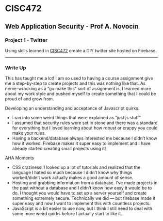 # CISC472
## Web Application Security - Prof A. Novocin

### Project 1 - Twitter
Using skills learned in [CISC472](https://websec.prof.ninja/) create a DIY twitter site hosted on Firebase.

---------------------------------------------
### Write Up

This has taught me a lot! I am so used to having a course assignment give me a step-by-step to create projects and this was nothing like that. 
As nerve-wracking as a “go make this” sort of assignment is, I learned more about my work style and pushed myself to create something that I could be proud of and grow from.

Developing an understanding and acceptance of Javascript quirks. 
- I ran into some weird things that were explained as “just js stuff”
- I assumed that security rules were set in stone and there was a standard for everything but I loved learning about how robust or crappy you could make your rules. 
- Having a backend/database always interested me because I didn’t know how it worked. Firebase makes it super easy to implement and I have already started creating small projects using it!

AHA Moments
- CSS craziness! I looked up a lot of tutorials and realized that the language I hated so much because I didn’t know why things worked/didn’t work actually makes a good amount of sense.
- Hosting and grabbing information from a database. I’ve made projects in the past without a database and I didn’t know how easy it would be to do. I thought you would have to set up a server yourself and create something extremely secure. Technically we did –– but firebase made it super easy and now I want to implement this with countless projects.
- JavaScript is a bit easier to use now, but I think I still need to deal with some more weird quirks before I actually start to like it.
